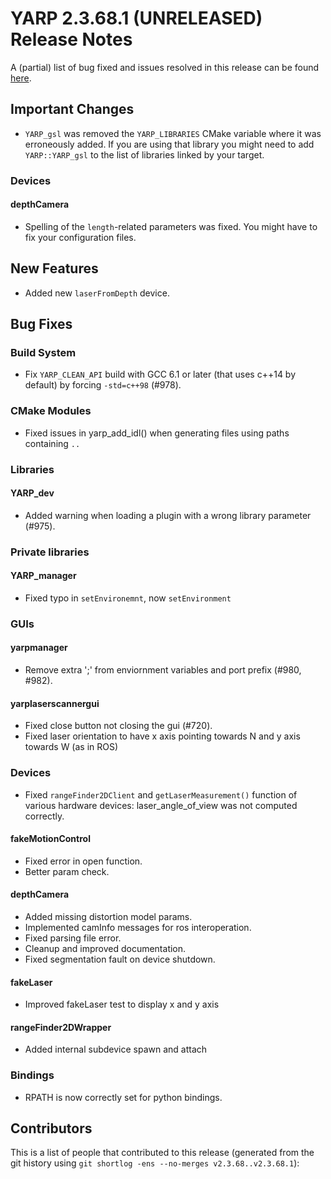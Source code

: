 YARP 2.3.68.1 (UNRELEASED) Release Notes
========================================


A (partial) list of bug fixed and issues resolved in this release can be found
[here](https://github.com/robotology/yarp/issues?q=label%3A%22Fixed+in%3A+YARP+2.3.68.1%22).


Important Changes
-----------------

* `YARP_gsl` was removed the `YARP_LIBRARIES` CMake variable where it was
  erroneously added. If you are using that library you might need to add
  `YARP::YARP_gsl` to the list of libraries linked by your target.

### Devices

#### depthCamera

* Spelling of the `length`-related parameters was fixed. You might have to fix
  your configuration files.


New Features
------------

* Added new `laserFromDepth` device.


Bug Fixes
---------

### Build System

* Fix `YARP_CLEAN_API` build with GCC 6.1 or later (that uses c++14 by default)
  by forcing `-std=c++98` (#978).

### CMake Modules

* Fixed issues in yarp_add_idl() when generating files using paths
  containing `..`

### Libraries

#### YARP_dev

* Added warning when loading a plugin with a wrong library parameter (#975).


### Private libraries

#### YARP_manager

* Fixed typo in `setEnvironemnt`, now `setEnvironment`


### GUIs

#### yarpmanager

* Remove extra ';' from enviornment variables and port prefix (#980, #982).

#### yarplaserscannergui

* Fixed close button not closing the gui (#720).
* Fixed laser orientation to have x axis pointing towards N and y axis towards
  W (as in ROS)


### Devices

* Fixed `rangeFinder2DClient` and `getLaserMeasurement()` function of various
  hardware devices: laser_angle_of_view was not computed correctly.

#### fakeMotionControl

* Fixed error in open function.
* Better param check.

#### depthCamera

* Added missing distortion model params.
* Implemented camInfo messages for ros interoperation.
* Fixed parsing file error.
* Cleanup and improved documentation.
* Fixed segmentation fault on device shutdown.

#### fakeLaser

* Improved fakeLaser test to display x and y axis

#### rangeFinder2DWrapper

* Added internal subdevice spawn and attach

### Bindings

* RPATH is now correctly set for python bindings.



Contributors
------------

This is a list of people that contributed to this release (generated from the
git history using `git shortlog -ens --no-merges v2.3.68..v2.3.68.1`):

```
```
